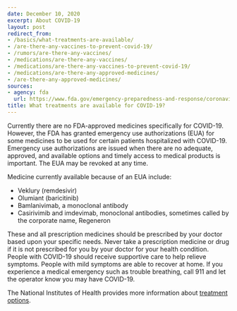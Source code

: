 ```yaml
---
date: December 10, 2020
excerpt: About COVID-19
layout: post
redirect_from:
- /basics/what-treatments-are-available/
- /are-there-any-vaccines-to-prevent-covid-19/
- /rumors/are-there-any-vaccines/
- /medications/are-there-any-vaccines/
- /medications/are-there-any-vaccines-to-prevent-covid-19/
- /medications/are-there-any-approved-medicines/
- /are-there-any-approved-medicines/
sources:
- agency: fda
  url: https://www.fda.gov/emergency-preparedness-and-response/coronavirus-disease-2019-covid-19/coronavirus-disease-2019-covid-19-frequently-asked-questions
title: What treatments are available for COVID-19?
---
```


Currently there are no FDA-approved medicines specifically for COVID-19. However, the FDA has granted emergency use authorizations (EUA) for some medicines to be used for certain patients hospitalized with COVID-19. Emergency use authorizations are issued when there are no adequate, approved, and available options and timely access to medical products is important. The EUA may be revoked at any time. 

Medicine currently available because of an EUA include:

- Veklury (remdesivir)
- Olumiant (baricitinib)
- Bamlanivimab, a monoclonal antibody
- Casirivimib and imdevimab, monoclonal antibodies, sometimes called by the corporate name, Regeneron

These and all prescription medicines should be prescribed by your doctor based upon your specific needs. Never take a prescription medicine or drug if it is not prescribed for you by your doctor for your health condition. People with COVID-19 should receive supportive care to help relieve symptoms. People with mild symptoms are able to recover at home. If you experience a medical emergency such as trouble breathing, call 911 and let the operator know you may have COVID-19. 

The National Institutes of Health provides more information about [treatment options](https://www.covid19treatmentguidelines.nih.gov/).
